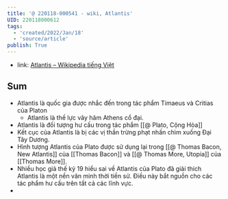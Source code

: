 ```yaml
---
title: '@ 220118-000541 - wiki, Atlantis'
UID: 220118000612
tags:
  - 'created/2022/Jan/18'
  - 'source/article'
publish: True
---
```

- link: [Atlantis – Wikipedia tiếng Việt](https://vi.wikipedia.org/wiki/Atlantis)

## Sum
- Atlantis là quốc gia được nhắc đến trong tác phẩm Timaeus và Critias của Platon
	- Atlantis là thế lực vây hãm Athens cổ đại.
- Atlantis là đối tượng hư cấu trong tác phẩm [[@ Plato, Cộng Hòa]]
- Kết cục của Atlantis là bị các vị thần trừng phạt nhấn chìm xuống Đại Tây Dương.
- Hình tượng Atlantis của Plato được sử dụng lại trong [[@ Thomas Bacon, New Atlantis]] của [[Thomas Bacon]] và [[@ Thomas More, Utopia]] của [[Thomas More]].
- Nhiều học giả thế kỷ 19 hiểu sai về Atlantis của Plato đã giải thích Atlantis là một nền văn minh thời tiền sử. Điều này bắt nguồn cho các tác phẩm hư cấu trên tất cả các lĩnh vực.
- 


